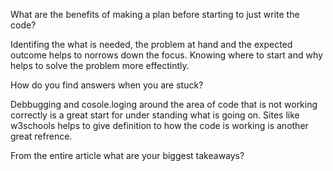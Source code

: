 What are the benefits of making a plan before starting to just write the code?

Identifing the what is needed, the problem at hand and the expected outcome helps to norrows down the focus. Knowing where to start and why helps to solve the problem more effectintly.   

How do you find answers when you are stuck?

Debbugging and cosole.loging around the area of code that is not working correctly is a great start for under standing what is going on. Sites like w3schools helps to give definition to how the code is working is another great refrence. 

From the entire article what are your biggest takeaways?

